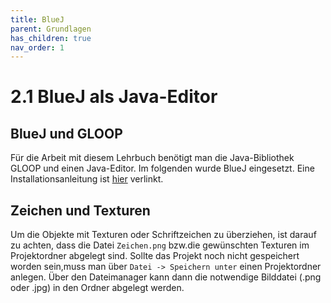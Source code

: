 ```yaml
---
title: BlueJ
parent: Grundlagen
has_children: true
nav_order: 1
---
```


# 2.1 BlueJ als Java-Editor

## BlueJ und GLOOP

Für die Arbeit mit diesem Lehrbuch benötigt man die Java-Bibliothek GLOOP und einen Java-Editor. Im folgenden wurde BlueJ eingesetzt. Eine Installationsanleitung ist [hier](http://www.schulentwicklung.nrw.de/cms/programmierung-mit-gloop/installation/index.html) verlinkt.

## Zeichen und Texturen

Um die Objekte mit Texturen oder Schriftzeichen zu überziehen, ist darauf zu achten, dass die Datei `Zeichen.png` bzw.die gewünschten Texturen im Projektordner abgelegt sind. Sollte das Projekt noch nicht gespeichert worden sein,muss man über `Datei -> Speichern unter` einen Projektordner anlegen. Über den Dateimanager kann dann die notwendige Bilddatei \(.png oder .jpg\) in den Ordner abgelegt werden.
